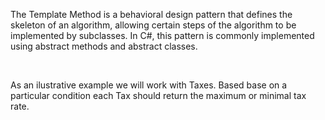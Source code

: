 ﻿<p>The Template Method is a behavioral design pattern that defines the skeleton of an algorithm, allowing certain steps of the algorithm to be implemented by subclasses. In C#, this pattern is commonly implemented using abstract methods and abstract classes.</p>
<br>
<p>As an ilustrative example we will work with Taxes. Based base on a particular condition each Tax should return the maximum or minimal tax rate.</p>